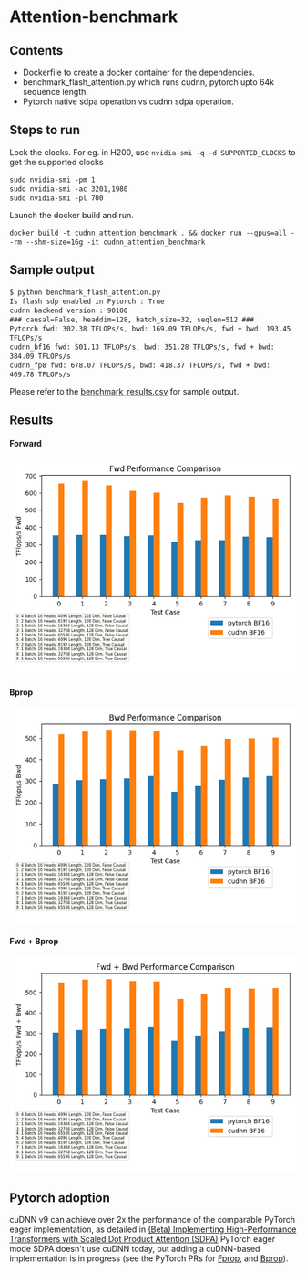 # Attention-benchmark

## Contents
- Dockerfile to create a docker container for the dependencies.
- benchmark_flash_attention.py which runs cudnn, pytorch upto 64k sequence length.
- Pytorch native sdpa operation vs cudnn sdpa operation.

## Steps to run
Lock the clocks.
For eg. in H200, use `nvidia-smi -q -d SUPPORTED_CLOCKS` to get  the supported clocks

```
sudo nvidia-smi -pm 1
sudo nvidia-smi -ac 3201,1980
sudo nvidia-smi -pl 700
```

Launch the docker build and run. 
```
docker build -t cudnn_attention_benchmark . && docker run --gpus=all --rm --shm-size=16g -it cudnn_attention_benchmark
```

## Sample output 

```
$ python benchmark_flash_attention.py 
Is flash sdp enabled in Pytorch : True
cudnn backend version : 90100
### causal=False, headdim=128, batch_size=32, seqlen=512 ###
Pytorch fwd: 302.38 TFLOPs/s, bwd: 169.09 TFLOPs/s, fwd + bwd: 193.45 TFLOPs/s
cudnn_bf16 fwd: 501.13 TFLOPs/s, bwd: 351.28 TFLOPs/s, fwd + bwd: 384.09 TFLOPs/s
cudnn_fp8 fwd: 678.07 TFLOPs/s, bwd: 418.37 TFLOPs/s, fwd + bwd: 469.78 TFLOPs/s
```

Please refer to the [benchmark_results.csv](benchmark_results.csv) for sample output.

## Results

#### Forward
![Comparison of pytorch and cudnn](images/forward.png)

#### Bprop
![Comparison of pytorch and cudnn](images/bprop.png)

#### Fwd + Bprop
![Comparison of pytorch and cudnn](images/fwd_bprop.png)

## Pytorch adoption

cuDNN v9 can achieve over 2x the performance of the comparable PyTorch eager implementation, as detailed in [(Beta) Implementing High-Performance Transformers with Scaled Dot Product Attention (SDPA)](https://pytorch.org/tutorials/intermediate/scaled_dot_product_attention_tutorial.html) PyTorch eager mode SDPA doesn't use cuDNN today, but adding a cuDNN-based implementation is in progress (see the PyTorch PRs for [Fprop](https://github.com/pytorch/pytorch/pull/115663), and [Bprop](https://github.com/pytorch/pytorch/pull/122510)).